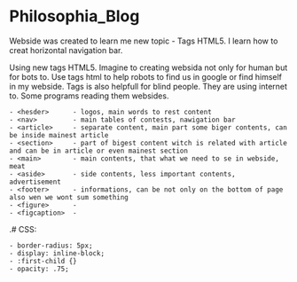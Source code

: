 # Philosophia_Blog

Webside was created to learn me new topic - Tags HTML5.
I learn how to creat horizontal navigation bar.

Using new tags HTML5.
Imagine to creating websida not only for human but for bots to.
Use tags html to help robots to find us in google or find himself in my webside.
Tags is also helpfull for blind people. They are using internet to. Some programs reading them websides.

	- <hesder>		- logos, main words to rest content
	- <nav>			- main tables of contests, nawigation bar
	- <article>		- separate content, main part some biger contents, can be inside mainest article
	- <section>		- part of bigest content witch is related with article and can be in article or even mainest section
	- <main>		- main contents, that what we need to se in webside, meat
	- <aside>		- side contents, less important contents, advertisement
	- <footer>		- informations, can be not only on the bottom of page also wen we wont sum something
	- <figure>		-
	- <figcaption>	-
	
	
	
.# CSS:

	- border-radius: 5px;
	- display: inline-block;
	- :first-child {}
	- opacity: .75;